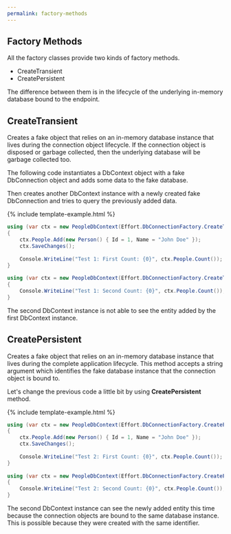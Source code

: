 ```yaml
---
permalink: factory-methods
---
```


## Factory Methods

All the factory classes provide two kinds of factory methods.

 - CreateTransient
 - CreatePersistent

The difference between them is in the lifecycle of the underlying in-memory database bound to the endpoint. 

## CreateTransient

Creates a fake object that relies on an in-memory database instance that lives during the connection object lifecycle. If the connection object is disposed or garbage collected, then the underlying database will be garbage collected too.

The following code instantiates a DbContext object with a fake DbConnection object and adds some data to the fake database. 

Then creates another DbContext instance with a newly created fake DbConnection and tries to query the previously added data.

{% include template-example.html %} 
```csharp
using (var ctx = new PeopleDbContext(Effort.DbConnectionFactory.CreateTransient()))
{
    ctx.People.Add(new Person() { Id = 1, Name = "John Doe" });
    ctx.SaveChanges();
 
    Console.WriteLine("Test 1: First Count: {0}", ctx.People.Count());
}
 
using (var ctx = new PeopleDbContext(Effort.DbConnectionFactory.CreateTransient()))
{
    Console.WriteLine("Test 1: Second Count: {0}", ctx.People.Count());
}
```

The second DbContext instance is not able to see the entity added by the first DbContext instance.

## CreatePersistent

Creates a fake object that relies on an in-memory database instance that lives during the complete application lifecycle. This method accepts a string argument which identifies the fake database instance that the connection object is bound to.

Let's change the previous code a little bit by using **CreatePersistent** method.

{% include template-example.html %} 
```csharp
using (var ctx = new PeopleDbContext(Effort.DbConnectionFactory.CreatePersistent("1")))
{
    ctx.People.Add(new Person() { Id = 1, Name = "John Doe" });
    ctx.SaveChanges();
 
    Console.WriteLine("Test 2: First Count: {0}", ctx.People.Count());
}
 
using (var ctx = new PeopleDbContext(Effort.DbConnectionFactory.CreatePersistent("1")))
{
    Console.WriteLine("Test 2: Second Count: {0}", ctx.People.Count());
}
```

The second DbContext instance can see the newly added entity this time because the connection objects are bound to the same database instance. This is possible because they were created with the same identifier.
